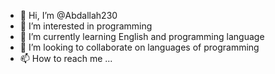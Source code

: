 - 👋 Hi, I’m @Abdallah230
- 👀 I’m interested in programming
- 🌱 I’m currently learning English and programming language
- 💞️ I’m looking to collaborate on languages of programming
- 📫 How to reach me ...

<!---
Abdallah230/Abdallah230 is a ✨ special ✨ repository because its `README.md` (this file) appears on your GitHub profile.
You can click the Preview link to take a look at your changes.
--->
